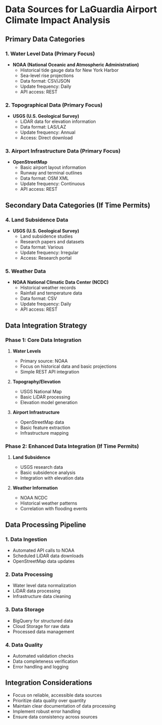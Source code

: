 # Data Sources for LaGuardia Airport Climate Impact Analysis

## Primary Data Categories

### 1. Water Level Data (Primary Focus)
* **NOAA (National Oceanic and Atmospheric Administration)**
    * Historical tide gauge data for New York Harbor
    * Sea-level rise projections
    * Data format: CSV/JSON
    * Update frequency: Daily
    * API access: REST

### 2. Topographical Data (Primary Focus)
* **USGS (U.S. Geological Survey)**
    * LiDAR data for elevation information
    * Data format: LAS/LAZ
    * Update frequency: Annual
    * Access: Direct download

### 3. Airport Infrastructure Data (Primary Focus)
* **OpenStreetMap**
    * Basic airport layout information
    * Runway and terminal outlines
    * Data format: OSM XML
    * Update frequency: Continuous
    * API access: REST

## Secondary Data Categories (If Time Permits)

### 4. Land Subsidence Data
* **USGS (U.S. Geological Survey)**
    * Land subsidence studies
    * Research papers and datasets
    * Data format: Various
    * Update frequency: Irregular
    * Access: Research portal

### 5. Weather Data
* **NOAA National Climatic Data Center (NCDC)**
    * Historical weather records
    * Rainfall and temperature data
    * Data format: CSV
    * Update frequency: Daily
    * API access: REST

## Data Integration Strategy

### Phase 1: Core Data Integration
1. **Water Levels**
    * Primary source: NOAA
    * Focus on historical data and basic projections
    * Simple REST API integration

2. **Topography/Elevation**
    * USGS National Map
    * Basic LiDAR processing
    * Elevation model generation

3. **Airport Infrastructure**
    * OpenStreetMap data
    * Basic feature extraction
    * Infrastructure mapping

### Phase 2: Enhanced Data Integration (If Time Permits)
1. **Land Subsidence**
    * USGS research data
    * Basic subsidence analysis
    * Integration with elevation data

2. **Weather Information**
    * NOAA NCDC
    * Historical weather patterns
    * Correlation with flooding events

## Data Processing Pipeline

### 1. Data Ingestion
* Automated API calls to NOAA
* Scheduled LiDAR data downloads
* OpenStreetMap data updates

### 2. Data Processing
* Water level data normalization
* LiDAR data processing
* Infrastructure data cleaning

### 3. Data Storage
* BigQuery for structured data
* Cloud Storage for raw data
* Processed data management

### 4. Data Quality
* Automated validation checks
* Data completeness verification
* Error handling and logging

## Integration Considerations
* Focus on reliable, accessible data sources
* Prioritize data quality over quantity
* Maintain clear documentation of data processing
* Implement robust error handling
* Ensure data consistency across sources